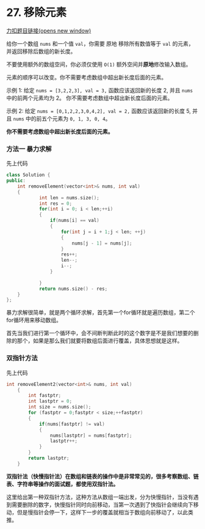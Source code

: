 # 27. 移除元素

[力扣题目链接(opens new window)](https://leetcode.cn/problems/remove-element/)

给你一个数组 `nums` 和一个值 `val`，你需要 原地 移除所有数值等于 `val` 的元素，并返回移除后数组的新长度。

不要使用额外的数组空间，你必须仅使用 `O(1)` 额外空间并**原地**修改输入数组。

元素的顺序可以改变。你不需要考虑数组中超出新长度后面的元素。

示例 1: 给定 `nums = [3,2,2,3], val = 3,` 函数应该返回新的长度 2, 并且 `nums` 中的前两个元素均为 2。 你不需要考虑数组中超出新长度后面的元素。

示例 2: 给定 `nums = [0,1,2,2,3,0,4,2], val = 2,` 函数应该返回新的长度 5, 并且 `nums` 中的前五个元素为 `0, 1, 3, 0, 4`。

**你不需要考虑数组中超出新长度后面的元素。**

### 方法一 暴力求解

先上代码

```c++
class Solution {
public:
    int removeElement(vector<int>& nums, int val) 
    {
            int len = nums.size();
            int res = 0;
            for(int i = 0; i < len;++i)
            {
                if(nums[i] == val)
                {
                    for(int j = i + 1;j < len; ++j)
                    {
                        nums[j - 1] = nums[j];
                    }
                    res++;
                    len--;
                    i--;
                }
                
            }
            return nums.size() - res;
    }
};
```

暴力求解很简单，就是两个循环求解，首先第一个for循环就是遍历数组，第二个for循环用来移动数组。

首先当我们进行第一个循环中，会不间断判断此时的这个数字是不是我们想要的删除的那个，如果是那么我们就要将数组后面进行覆盖，具体思想就是这样。

### 双指针方法

先上代码

```c++
int removeElement2(vector<int>& nums, int val)
    {
        int fastptr;
        int lastptr = 0;
        int size = nums.size();
        for (fastptr = 0;fastptr < size;++fastptr)
        {
            if(nums[fastptr] != val)
            {
                nums[lastptr] = nums[fastptr];
                lastptr++;
            }
        }
        return lastptr;
    }
```

**双指针法（快慢指针法）在数组和链表的操作中是非常常见的，很多考察数组、链表、字符串等操作的面试题，都使用双指针法。**

这里给出第一种双指针方法，这种方法从数组一端出发，分为快慢指针，当没有遇到需要删除的数字，快慢指针同时向前移动，当第一次遇到了快指针会继续向下移动，但是慢指针会停一下，这样下一步的覆盖就相当于数组向前移动了，以此类推。